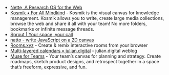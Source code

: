- [Nette, A Research OS for the Web](https://www.nette.io/)
- [Kosmik • For All Mindkind](https://lithium.paris/) - Kosmik is the visual canvas for knowledge management. Kosmik allows you to write, create large media collections, browse the web and share it all with your team! No more folders, bookmarks or infinite message threads.
- [Sprout | Your space, your call](https://sprout.place/)
- [natto - write JavaScript on a 2D canvas](https://natto.dev/)
- [Rooms.xyz](https://rooms.xyz/) - Create & remix interactive rooms from your browser
- [Multi-layered calendars « julian.digital](https://julian.digital/2023/07/06/multi-layered-calendars/) - julian.digital weblog
- [Muse for Teams](https://museapp.com/) - Your team’s canvas for planning and strategy. Create roadmaps, sketch product designs, and retrospect together in a space that’s freeform, expressive, and fun.